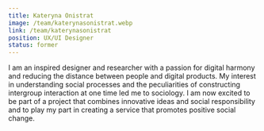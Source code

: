 ```yaml
---
title: Kateryna Onistrat
image: /team/katerynasonistrat.webp
link: /team/katerynasonistrat
position: UX/UI Designer
status: former
---
```


I am an inspired designer and researcher with a passion for digital harmony and reducing the distance between people and digital products. My interest in understanding social processes and the peculiarities of constructing intergroup interaction at one time led me to sociology.
I am now excited to be part of a project that combines innovative ideas and social responsibility and to play my part in creating a service that promotes positive social change.
